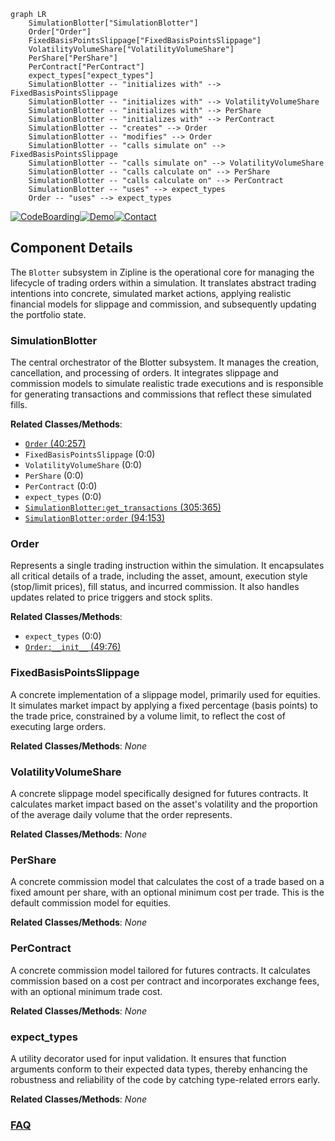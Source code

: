 ```mermaid
graph LR
    SimulationBlotter["SimulationBlotter"]
    Order["Order"]
    FixedBasisPointsSlippage["FixedBasisPointsSlippage"]
    VolatilityVolumeShare["VolatilityVolumeShare"]
    PerShare["PerShare"]
    PerContract["PerContract"]
    expect_types["expect_types"]
    SimulationBlotter -- "initializes with" --> FixedBasisPointsSlippage
    SimulationBlotter -- "initializes with" --> VolatilityVolumeShare
    SimulationBlotter -- "initializes with" --> PerShare
    SimulationBlotter -- "initializes with" --> PerContract
    SimulationBlotter -- "creates" --> Order
    SimulationBlotter -- "modifies" --> Order
    SimulationBlotter -- "calls simulate on" --> FixedBasisPointsSlippage
    SimulationBlotter -- "calls simulate on" --> VolatilityVolumeShare
    SimulationBlotter -- "calls calculate on" --> PerShare
    SimulationBlotter -- "calls calculate on" --> PerContract
    SimulationBlotter -- "uses" --> expect_types
    Order -- "uses" --> expect_types
```
[![CodeBoarding](https://img.shields.io/badge/Generated%20by-CodeBoarding-9cf?style=flat-square)](https://github.com/CodeBoarding/GeneratedOnBoardings)[![Demo](https://img.shields.io/badge/Try%20our-Demo-blue?style=flat-square)](https://www.codeboarding.org/demo)[![Contact](https://img.shields.io/badge/Contact%20us%20-%20contact@codeboarding.org-lightgrey?style=flat-square)](mailto:contact@codeboarding.org)

## Component Details

The `Blotter` subsystem in Zipline is the operational core for managing the lifecycle of trading orders within a simulation. It translates abstract trading intentions into concrete, simulated market actions, applying realistic financial models for slippage and commission, and subsequently updating the portfolio state.

### SimulationBlotter
The central orchestrator of the Blotter subsystem. It manages the creation, cancellation, and processing of orders. It integrates slippage and commission models to simulate realistic trade executions and is responsible for generating transactions and commissions that reflect these simulated fills.


**Related Classes/Methods**:

- <a href="https://github.com/quantopian/zipline/blob/master/zipline/finance/order.py#L40-L257" target="_blank" rel="noopener noreferrer">`Order` (40:257)</a>
- `FixedBasisPointsSlippage` (0:0)
- `VolatilityVolumeShare` (0:0)
- `PerShare` (0:0)
- `PerContract` (0:0)
- `expect_types` (0:0)
- <a href="https://github.com/quantopian/zipline/blob/master/zipline/finance/blotter/simulation_blotter.py#L305-L365" target="_blank" rel="noopener noreferrer">`SimulationBlotter:get_transactions` (305:365)</a>
- <a href="https://github.com/quantopian/zipline/blob/master/zipline/finance/blotter/simulation_blotter.py#L94-L153" target="_blank" rel="noopener noreferrer">`SimulationBlotter:order` (94:153)</a>


### Order
Represents a single trading instruction within the simulation. It encapsulates all critical details of a trade, including the asset, amount, execution style (stop/limit prices), fill status, and incurred commission. It also handles updates related to price triggers and stock splits.


**Related Classes/Methods**:

- `expect_types` (0:0)
- <a href="https://github.com/quantopian/zipline/blob/master/zipline/finance/order.py#L49-L76" target="_blank" rel="noopener noreferrer">`Order:__init__` (49:76)</a>


### FixedBasisPointsSlippage
A concrete implementation of a slippage model, primarily used for equities. It simulates market impact by applying a fixed percentage (basis points) to the trade price, constrained by a volume limit, to reflect the cost of executing large orders.


**Related Classes/Methods**: _None_

### VolatilityVolumeShare
A concrete slippage model specifically designed for futures contracts. It calculates market impact based on the asset's volatility and the proportion of the average daily volume that the order represents.


**Related Classes/Methods**: _None_

### PerShare
A concrete commission model that calculates the cost of a trade based on a fixed amount per share, with an optional minimum cost per trade. This is the default commission model for equities.


**Related Classes/Methods**: _None_

### PerContract
A concrete commission model tailored for futures contracts. It calculates commission based on a cost per contract and incorporates exchange fees, with an optional minimum trade cost.


**Related Classes/Methods**: _None_

### expect_types
A utility decorator used for input validation. It ensures that function arguments conform to their expected data types, thereby enhancing the robustness and reliability of the code by catching type-related errors early.


**Related Classes/Methods**: _None_



### [FAQ](https://github.com/CodeBoarding/GeneratedOnBoardings/tree/main?tab=readme-ov-file#faq)
